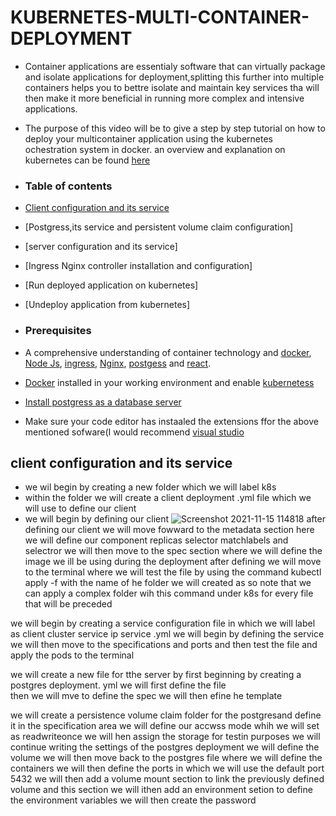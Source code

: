 # KUBERNETES-MULTI-CONTAINER-DEPLOYMENT

+ Container applications are essentialy software that can virtually package and isolate applications for deployment,splitting this further into multiple containers helps you to bettre isolate and maintain key services tha will then make it more beneficial in running more complex and intensive applications.

+ The purpose of this video will be to give a step by step tutorial on how to deploy your multicontainer application using the kubernetes ochestration system in docker. an overview and explanation on kubernetes can be found [here](https://kubernetes.io/)

+ ### Table of contents 
+ [Client configuration and its service]( #client-configuration-and-its-service )
+ [Postgress,its service  and persistent volume claim configuration]
+ [server configuration and its service]
+ [Ingress Nginx controller installation and configuration]
+ [Run deployed application on kubernetes]
+ [Undeploy application from kubernetes]

+ ### Prerequisites 
+ A comprehensive understanding of container technology and [docker](https://www.docker.com/resources/what-container), [Node Js](https://www.w3schools.com/nodejs/nodejs_intro.asp), [ingress](https://kubernetes.io/docs/concepts/services-networking/ingress/),  [Nginx](https://www.nginx.com/resources/glossary/nginx/), [postgess](https://www.postgresql.org/) and [react](https://reactjs.org/tutorial/tutorial.html).
+ [Docker](https://docs.docker.com/docker-for-windows/install/) installed in your working environment and enable [kubernetess](https://birthday.play-with-docker.com/kubernetes-docker-desktop/)
+ [Install postgress as a database server](https://www.postgresql.org/download/)
+ Make sure your code editor has instaaled the extensions ffor the above mentioned sofware(I would recommend [visual studio](#https://visualstudio.microsoft.com/)

## client configuration and its service
+ we wil begin by creating a new folder which we will label k8s
+ within the folder we will create a client deployment .yml file which we will use to define our client 
+ we will begin by defining our client
![Screenshot 2021-11-15 114818](https://user-images.githubusercontent.com/79918151/144392049-05e988c6-126c-4a69-ab42-1b931d1b6a24.png)
after defining our client we will move fowward to the metadata section
here we will define our component replicas selector matchlabels and selectror
we will then move to the spec section where we will define the image we ill be using during the deployment
after defining we will move to the terminal where we will test the file by using the command kubectl apply -f with the name of he folder we will created as so
note that we can apply a complex folder wih this command under k8s for every file that will be preceded

we will begin by creating a service configuration file in which we will label  as client cluster service ip service .yml 
we will begin by defining the service 
we will then move to  the specifications and ports 
and then test the file and apply the pods to the terminal

we will create a new file for tthe server by first beginning by creating a postgres deployment. yml
we will first define the file  
then we will mve to define the spec 
we will then efine he template

we will create a persistence volume claim folder for the postgresand define it
in the specification area  we will define our accwss mode whih we will set as readwriteonce
we will hen assign the storage for testin purposes
we will continue writing the settings of the postgres deployment
we will define the volume
we will then move back to the postgres file where we will define the containers
we will then define the ports in which we will use the default port 5432
we will then add a volume mount section to link the previously defined volume and this section
we will ithen add an environment setion to define the environment variables 
we will then create the password 






